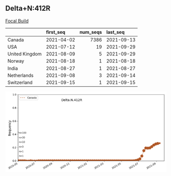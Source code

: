 

## Delta+N:412R
[Focal Build](https://nextstrain.org/groups/neherlab/ncov/Delta.N.412R?c=gt-S_613)

|                | first_seq   |   num_seqs | last_seq   |
|:---------------|:------------|-----------:|:-----------|
| Canada         | 2021-04-02  |       7386 | 2021-09-13 |
| USA            | 2021-07-12  |         19 | 2021-09-29 |
| United Kingdom | 2021-08-09  |          5 | 2021-09-29 |
| Norway         | 2021-08-18  |          1 | 2021-08-18 |
| India          | 2021-08-27  |          1 | 2021-08-27 |
| Netherlands    | 2021-09-08  |          3 | 2021-09-14 |
| Switzerland    | 2021-09-15  |          1 | 2021-09-15 |

![Overall trends Delta.N.412R](/overall_trends_figures/overall_trends_Delta.N.412R.png)